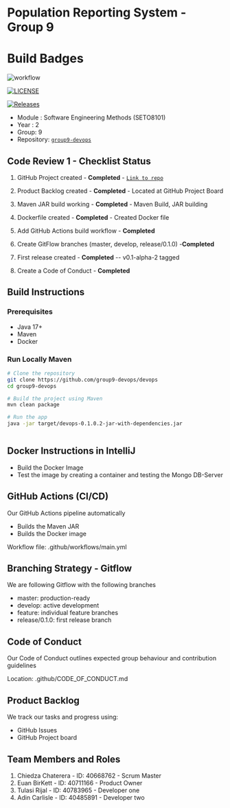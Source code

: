# Population Reporting System - Group 9

# Build Badges
![workflow](https://github.com/group9-devops/devops/actions/workflows/main.yml/badge.svg)

[![LICENSE](https://img.shields.io/github/license/group9-devops/devops.svg?style=flat-square)](https://github.com/group9-devops/devops/blob/master/LICENSE)

[![Releases](https://img.shields.io/github/release/group9-devops/devops/all.svg?style=flat-square)](https://github.com/group9-devops/devops/releases)

- Module : Software Engineering Methods (SETO8101)
- Year : 2
- Group: 9
- Repository: [`group9-devops`](https://github.com/group9-devops/devops)

## Code Review 1 - Checklist Status

1. GitHub Project created - **Completed** - [`Link to repo`](https://github.com/group9-devops/devops)

2. Product Backlog created - **Completed** - Located at GitHub Project Board

3. Maven JAR build working - **Completed** - Maven Build, JAR building

4. Dockerfile created - **Completed** - Created Docker file

5. Add GitHub Actions build workflow - **Completed**

6. Create GitFlow branches (master, develop, release/0.1.0) -**Completed**

7. First release created - **Completed** -- v0.1-alpha-2 tagged

8. Create a Code of Conduct - **Completed**

## Build Instructions

### Prerequisites

- Java 17+
- Maven
- Docker

### Run Locally Maven

```bash
# Clone the repository
git clone https://github.com/group9-devops/devops
cd group9-devops

# Build the project using Maven
mvn clean package

# Run the app
java -jar target/devops-0.1.0.2-jar-with-dependencies.jar



```

## Docker Instructions in IntelliJ
- Build the Docker Image
- Test the image by creating a container and testing the Mongo DB-Server


## GitHub Actions (CI/CD)

Our GitHub Actions pipeline automatically

- Builds the Maven JAR
- Builds the Docker image

Workflow file: .github/workflows/main.yml

## Branching Strategy - Gitflow

We are following Gitflow with the following branches
- master: production-ready
- develop: active development
- feature: individual feature branches
- release/0.1.0: first release branch

## Code of Conduct

Our Code of Conduct outlines expected group behaviour and contribution guidelines

Location: .github/CODE_OF_CONDUCT.md

## Product Backlog

We track our tasks and progress using:

- GitHub Issues
- GitHub Project board

## Team Members and Roles

1. Chiedza Chaterera - ID: 40668762 - Scrum Master  
2. Euan BirKett - ID: 40711166  - Product Owner
3. Tulasi Rijal - ID: 40783965 - Developer one
4. Adin Carlisle - ID: 40485891 - Developer two

